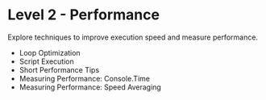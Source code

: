 # Level 2 - Performance
Explore techniques to improve execution speed and measure performance.

- Loop Optimization
- Script Execution
- Short Performance Tips
- Measuring Performance: Console.Time
- Measuring Performance: Speed Averaging